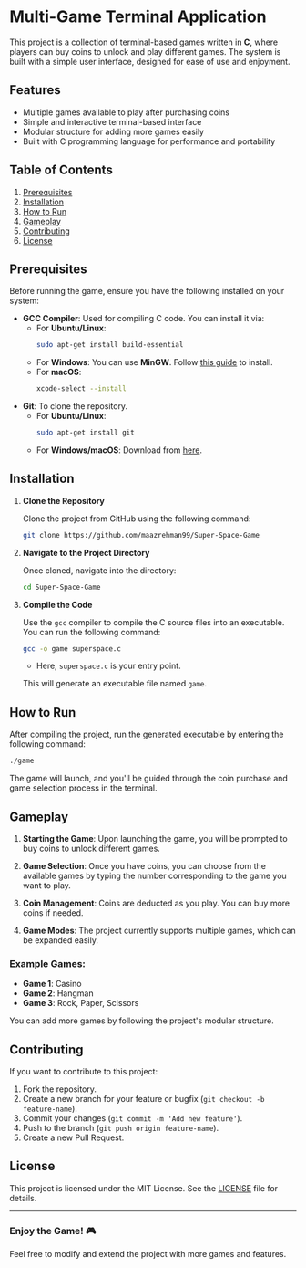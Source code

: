 

# Multi-Game Terminal Application

This project is a collection of terminal-based games written in **C**, where players can buy coins to unlock and play different games. The system is built with a simple user interface, designed for ease of use and enjoyment.

## Features
- Multiple games available to play after purchasing coins
- Simple and interactive terminal-based interface
- Modular structure for adding more games easily
- Built with C programming language for performance and portability

## Table of Contents
1. [Prerequisites](#prerequisites)
2. [Installation](#installation)
3. [How to Run](#how-to-run)
4. [Gameplay](#gameplay)
5. [Contributing](#contributing)
6. [License](#license)

## Prerequisites

Before running the game, ensure you have the following installed on your system:

- **GCC Compiler**: Used for compiling C code. You can install it via:
  - For **Ubuntu/Linux**: 
    ```bash
    sudo apt-get install build-essential
    ```
  - For **Windows**: You can use **MinGW**. Follow [this guide](https://www.mingw-w64.org/) to install.
  - For **macOS**: 
    ```bash
    xcode-select --install
    ```
- **Git**: To clone the repository.
  - For **Ubuntu/Linux**:
    ```bash
    sudo apt-get install git
    ```
  - For **Windows/macOS**: Download from [here](https://git-scm.com/).

## Installation

1. **Clone the Repository**

   Clone the project from GitHub using the following command:

   ```bash
   git clone https://github.com/maazrehman99/Super-Space-Game
   ```

2. **Navigate to the Project Directory**

   Once cloned, navigate into the directory:

   ```bash
   cd Super-Space-Game
   ```

3. **Compile the Code**

   Use the `gcc` compiler to compile the C source files into an executable. You can run the following command:

   ```bash
   gcc -o game superspace.c
   ```

   - Here, `superspace.c` is your entry point.


   This will generate an executable file named `game`.

## How to Run

After compiling the project, run the generated executable by entering the following command:

```bash
./game
```

The game will launch, and you'll be guided through the coin purchase and game selection process in the terminal.

## Gameplay

1. **Starting the Game**: Upon launching the game, you will be prompted to buy coins to unlock different games.
   
2. **Game Selection**: Once you have coins, you can choose from the available games by typing the number corresponding to the game you want to play.

3. **Coin Management**: Coins are deducted as you play. You can buy more coins if needed.

4. **Game Modes**: The project currently supports multiple games, which can be expanded easily.

### Example Games:
- **Game 1**: Casino
- **Game 2**: Hangman
- **Game 3**: Rock, Paper, Scissors

You can add more games by following the project's modular structure.

## Contributing

If you want to contribute to this project:

1. Fork the repository.
2. Create a new branch for your feature or bugfix (`git checkout -b feature-name`).
3. Commit your changes (`git commit -m 'Add new feature'`).
4. Push to the branch (`git push origin feature-name`).
5. Create a new Pull Request.

## License

This project is licensed under the MIT License. See the [LICENSE](./LICENSE) file for details.

---

### Enjoy the Game! 🎮

Feel free to modify and extend the project with more games and features.

